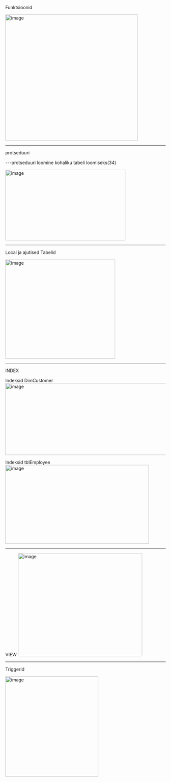 Funktsioonid

<img width="416" height="395" alt="image" src="https://github.com/user-attachments/assets/eab6137d-4207-4410-9f0b-aada045d8a54" />

------------------------------------------------------------------------------------------------------------------------------
protseduuri

---protseduuri loomine kohaliku tabeli loomiseks(34)

<img width="377" height="221" alt="image" src="https://github.com/user-attachments/assets/6498caf6-7545-4658-88fb-7909093390dd" />


------------------------------------------------------------------------------------------------------------------------------

Local ja ajutised Tabelid

<img width="345" height="310" alt="image" src="https://github.com/user-attachments/assets/4cc6fb73-e786-4dd9-a483-31799615eaa7" />


------------------------------------------------------------------------------------------------------------------------------

INDEX

Indeksid DimCustomer
<img width="542" height="225" alt="image" src="https://github.com/user-attachments/assets/a5266168-2a56-439c-be84-ce14528c393f" />

Indeksid tblEmployee
<img width="451" height="247" alt="image" src="https://github.com/user-attachments/assets/36b48910-6d8c-4daa-a0fc-56f650e6ce3d" />



------------------------------------------------------------------------------------------------------------------------------

VIEW
<img width="390" height="323" alt="image" src="https://github.com/user-attachments/assets/91f6e089-d27e-4311-87bf-6d7ba0d071f6" />


------------------------------------------------------------------------------------------------------------------------------

Triggerid

<img width="292" height="314" alt="image" src="https://github.com/user-attachments/assets/ec1f8e36-c3ab-471c-8f3d-e33b7ff0c0d4" />


